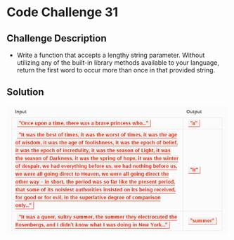 # Code Challenge 31

## Challenge Description
- Write a function that accepts a lengthy string parameter.
Without utilizing any of the built-in library methods available to your language, return the first word to occur more than once in that provided string.

<!-- ## Approach & Efficiency 
- On the whiteboard

### The bigO
- On the whiteboard -->

## Solution
![Code challenge 31 Whiteboard](../../assets/cc31.png)